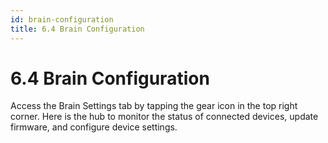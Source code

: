 ```yaml
---
id: brain-configuration
title: 6.4 Brain Configuration
---
```

# 6.4 Brain Configuration
Access the Brain Settings tab by tapping the gear icon in the top right corner.  Here is the hub to monitor the status of connected devices, update firmware, and configure device settings.
